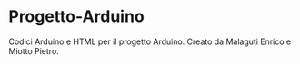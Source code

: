 # Progetto-Arduino
Codici Arduino e HTML per il progetto Arduino.
Creato da Malaguti Enrico e Miotto Pietro.
